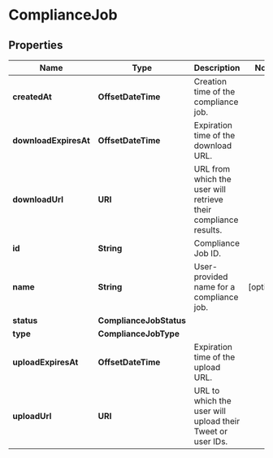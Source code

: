 

# ComplianceJob


## Properties

| Name | Type | Description | Notes |
|------------ | ------------- | ------------- | -------------|
|**createdAt** | **OffsetDateTime** | Creation time of the compliance job. |  |
|**downloadExpiresAt** | **OffsetDateTime** | Expiration time of the download URL. |  |
|**downloadUrl** | **URI** | URL from which the user will retrieve their compliance results. |  |
|**id** | **String** | Compliance Job ID. |  |
|**name** | **String** | User-provided name for a compliance job. |  [optional] |
|**status** | **ComplianceJobStatus** |  |  |
|**type** | **ComplianceJobType** |  |  |
|**uploadExpiresAt** | **OffsetDateTime** | Expiration time of the upload URL. |  |
|**uploadUrl** | **URI** | URL to which the user will upload their Tweet or user IDs. |  |



